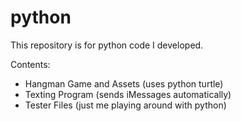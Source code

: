 # python
This repository is for python code I developed.

Contents: 
* Hangman Game and Assets (uses python turtle)
* Texting Program (sends iMessages automatically)
* Tester Files (just me playing around with python)
